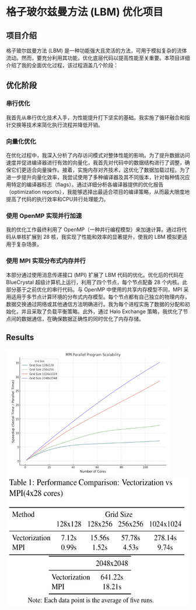 # 格子玻尔兹曼方法 (LBM) 优化项目

## 项目介绍
格子玻尔兹曼方法 (LBM) 是一种功能强大且灵活的方法，可用于模拟复杂的流体流动。然而，要充分利用其功能，优化底层代码以提高性能至关重要。本项目详细介绍了我的全面优化过程，该过程涵盖几个阶段：

## 优化阶段

### 串行优化
我首先从串行优化技术入手，为性能提升打下坚实的基础。我实施了循环融合和指针交换等技术来简化执行流程并降低开销。

### 向量化优化
在优化过程中，我深入分析了内存访问模式对整体性能的影响。为了提升数据访问速度并促进编译器进行有效的向量化，我首先对代码中的数据结构进行了调整，确保它们更适合向量操作。接着，实施内存对齐技术，这优化了数据加载过程。为了进一步提升向量化效率，我尝试使用了多种编译器及其不同版本，针对每种情况应用特定的编译器标志（flags）。通过详细分析各编译器提供的优化报告（optimization reports），我能够选择出最适合项目的编译策略，从而最大限度地提高了代码的执行效率和CPU并行处理能力。

### 使用 OpenMP 实现并行加速
我的优化工作最终利用了 OpenMP（一种并行编程模型）来加速计算。通过将代码从单核扩展到 28 核，我实现了性能和效率的显著提升，使我的 LBM 模拟更适用于复杂场景。

### 使用 MPI 实现分布式内存并行
本部分通过使用消息传递接口 (MPI) 扩展了 LBM 代码的优化。优化后的代码在 BlueCrystal 超级计算机上运行，利用了四个节点，每个节点配备 28 个内核。此部分基于之前优化的串行代码。与 OpenMP 中使用的共享内存模型不同，MPI 采用适用于多节点计算环境的分布式内存模型。每个节点都有自己独立的物理内存，数据交换通过网络或其他通信方法明确进行。我为每个进程实施了数据的分配和初始化，并且采取了负载平衡策略。此外，通过 Halo Exchange 策略，我优化了节点间的数据通信，在确保数据正确性的同时优化了内存存储。

## Results
<img src="/pic/1.png" alt="scalability" width="450" height="350">
<img src="/pic/2.png" alt="speedup" width="500" height="350">
